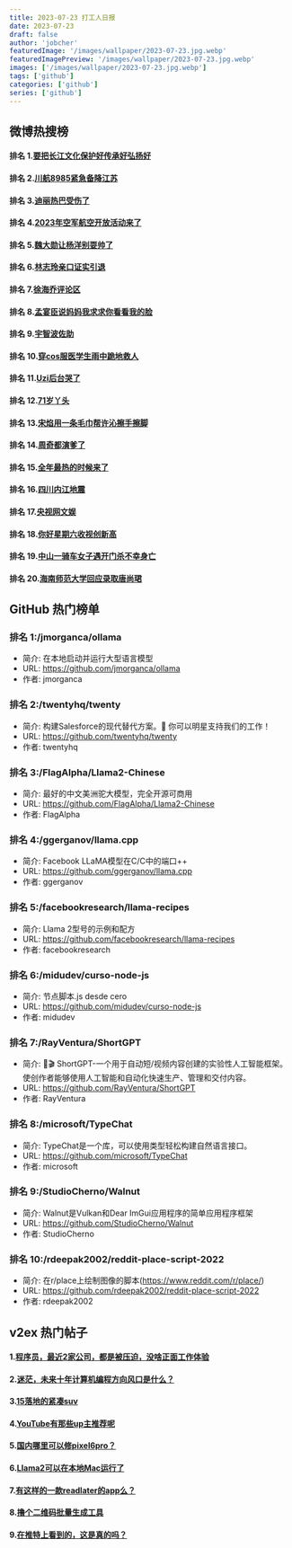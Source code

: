 ```yaml
---
title: 2023-07-23 打工人日报
date: 2023-07-23
draft: false
author: 'jobcher'
featuredImage: '/images/wallpaper/2023-07-23.jpg.webp'
featuredImagePreview: '/images/wallpaper/2023-07-23.jpg.webp'
images: ['/images/wallpaper/2023-07-23.jpg.webp']
tags: ['github']
categories: ['github']
series: ['github']
---
```


## 微博热搜榜

#### 排名 1.[要把长江文化保护好传承好弘扬好](https://s.weibo.com/weibo?q=要把长江文化保护好传承好弘扬好)
#### 排名 2.[川航8985紧急备降江苏](https://s.weibo.com/weibo?q=川航8985紧急备降江苏)
#### 排名 3.[迪丽热巴受伤了](https://s.weibo.com/weibo?q=迪丽热巴受伤了)
#### 排名 4.[2023年空军航空开放活动来了](https://s.weibo.com/weibo?q=2023年空军航空开放活动来了)
#### 排名 5.[魏大勋让杨洋别耍帅了](https://s.weibo.com/weibo?q=魏大勋让杨洋别耍帅了)
#### 排名 6.[林志玲亲口证实引退](https://s.weibo.com/weibo?q=林志玲亲口证实引退)
#### 排名 7.[徐海乔评论区](https://s.weibo.com/weibo?q=徐海乔评论区)
#### 排名 8.[孟宴臣说妈妈我求求你看看我的脸](https://s.weibo.com/weibo?q=孟宴臣说妈妈我求求你看看我的脸)
#### 排名 9.[宇智波佐助](https://s.weibo.com/weibo?q=宇智波佐助)
#### 排名 10.[穿cos服医学生雨中跪地救人](https://s.weibo.com/weibo?q=穿cos服医学生雨中跪地救人)
#### 排名 11.[Uzi后台哭了](https://s.weibo.com/weibo?q=Uzi后台哭了)
#### 排名 12.[71岁丫头](https://s.weibo.com/weibo?q=71岁丫头)
#### 排名 13.[宋焰用一条毛巾帮许沁擦手擦脚](https://s.weibo.com/weibo?q=宋焰用一条毛巾帮许沁擦手擦脚)
#### 排名 14.[周奇都演爹了](https://s.weibo.com/weibo?q=周奇都演爹了)
#### 排名 15.[全年最热的时候来了](https://s.weibo.com/weibo?q=全年最热的时候来了)
#### 排名 16.[四川内江地震](https://s.weibo.com/weibo?q=四川内江地震)
#### 排名 17.[央视网文娱](https://s.weibo.com/weibo?q=央视网文娱)
#### 排名 18.[你好星期六收视创新高](https://s.weibo.com/weibo?q=你好星期六收视创新高)
#### 排名 19.[中山一骑车女子遇开门杀不幸身亡](https://s.weibo.com/weibo?q=中山一骑车女子遇开门杀不幸身亡)
#### 排名 20.[海南师范大学回应录取唐尚珺](https://s.weibo.com/weibo?q=海南师范大学回应录取唐尚珺)
## GitHub 热门榜单

### 排名 1:/jmorganca/ollama
- 简介: 在本地启动并运行大型语言模型
- URL: https://github.com/jmorganca/ollama
- 作者: jmorganca 

### 排名 2:/twentyhq/twenty
- 简介: 构建Salesforce的现代替代方案。🌟 你可以明星支持我们的工作！
- URL: https://github.com/twentyhq/twenty
- 作者: twentyhq 

### 排名 3:/FlagAlpha/Llama2-Chinese
- 简介: 最好的中文美洲驼大模型，完全开源可商用
- URL: https://github.com/FlagAlpha/Llama2-Chinese
- 作者: FlagAlpha 

### 排名 4:/ggerganov/llama.cpp
- 简介: Facebook LLaMA模型在C/C中的端口++
- URL: https://github.com/ggerganov/llama.cpp
- 作者: ggerganov 

### 排名 5:/facebookresearch/llama-recipes
- 简介: Llama 2型号的示例和配方
- URL: https://github.com/facebookresearch/llama-recipes
- 作者: facebookresearch 

### 排名 6:/midudev/curso-node-js
- 简介: 节点脚本.js desde cero
- URL: https://github.com/midudev/curso-node-js
- 作者: midudev 

### 排名 7:/RayVentura/ShortGPT
- 简介: 🚀🎬 ShortGPT-一个用于自动短/视频内容创建的实验性人工智能框架。使创作者能够使用人工智能和自动化快速生产、管理和交付内容。
- URL: https://github.com/RayVentura/ShortGPT
- 作者: RayVentura 

### 排名 8:/microsoft/TypeChat
- 简介: TypeChat是一个库，可以使用类型轻松构建自然语言接口。
- URL: https://github.com/microsoft/TypeChat
- 作者: microsoft 

### 排名 9:/StudioCherno/Walnut
- 简介: Walnut是Vulkan和Dear ImGui应用程序的简单应用程序框架
- URL: https://github.com/StudioCherno/Walnut
- 作者: StudioCherno 

### 排名 10:/rdeepak2002/reddit-place-script-2022
- 简介: 在r/place上绘制图像的脚本(https://www.reddit.com/r/place/)
- URL: https://github.com/rdeepak2002/reddit-place-script-2022
- 作者: rdeepak2002 

## v2ex 热门帖子

#### 1.[程序员，最近2家公司，都是被压迫，没啥正面工作体验](https://www.v2ex.com/t/958924#reply8)
#### 2.[迷茫，未来十年计算机编程方向风口是什么？](https://www.v2ex.com/t/958923#reply6)
#### 3.[15落地的紧凑suv](https://www.v2ex.com/t/958922#reply4)
#### 4.[YouTube有那些up主推荐呢](https://www.v2ex.com/t/958926#reply2)
#### 5.[国内哪里可以修pixel6pro？](https://www.v2ex.com/t/958928#reply2)
#### 6.[Llama2可以在本地Mac运行了](https://www.v2ex.com/t/958929#reply2)
#### 7.[有这样的一款readlater的app么？](https://www.v2ex.com/t/958921#reply0)
#### 8.[撸个二维码批量生成工具](https://www.v2ex.com/t/958925#reply0)
#### 9.[在推特上看到的，这是真的吗？](https://www.v2ex.com/t/958930#reply0)
